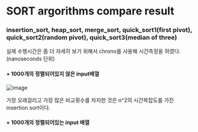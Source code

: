 # SORT argorithms compare result

### insertion_sort, heap_sort, merge_sort, quick_sort1(first pivot), quick_sort2(random pivot), quick_sort3(median of three)

실제 수행시간은 좀 더 자세히 보기 위해서 chrono를 사용해 시간측정을 하였다. (nanoseconds 단위)

#### + 1000개의 정렬되어있지 않은 input배열
![image](https://user-images.githubusercontent.com/55094745/97655553-b0532900-1aa8-11eb-9408-eb32f7dd7a65.png)
 
 가장 오래걸리고 가장 많은 비교횟수를 차지한 것은 n^2의 시간복잡도를 가진 insertion sort이다. 

#### + 1000개의 정렬되어있는 input 배열



